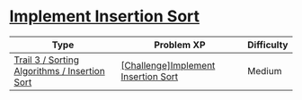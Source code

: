 # [Implement Insertion Sort](https://www.codetree.ai/trails/complete/curated-cards/challenge-implement-insertion-sort)

|Type|Problem XP|Difficulty|
|---|---|---|
|[Trail 3 / Sorting Algorithms / Insertion Sort](https://www.codetree.ai/trail-info/novice-high/)|[[Challenge]Implement Insertion Sort](https://www.codetree.ai/trails/complete/curated-cards/challenge-implement-insertion-sort/)|Medium|

